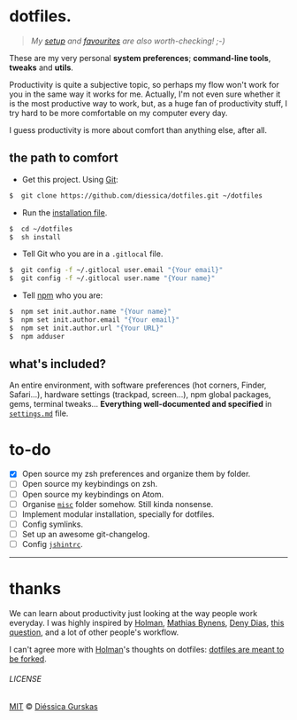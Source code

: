 # dotfiles.
> *My [setup](https://github.com/diessica/setup) and [favourites](https://github.com/diessica/favourites) are also worth-checking! ;-)*

These are my very personal **system preferences**; **command-line tools**, **tweaks** and **utils**.

Productivity is quite a subjective topic, so perhaps my flow won't work for you in the same way it works for me. Actually, I'm not even sure whether it is the most productive way to work, but, as a huge fan of productivity stuff, I try hard to be more comfortable on my computer every day.

I guess productivity is more about comfort than anything else, after all.

## the path to comfort
- Get this project. Using [Git](http://www.git-scm.com/):
```sh
$  git clone https://github.com/diessica/dotfiles.git ~/dotfiles
```
- Run the [installation file](install).
```sh
$  cd ~/dotfiles
$  sh install
```
- Tell Git who you are in a `.gitlocal` file.
```sh
$  git config -f ~/.gitlocal user.email "{Your email}"
$  git config -f ~/.gitlocal user.name "{Your name}"
```
- Tell [npm](https://www.npmjs.com/) who you are:
```sh
$  npm set init.author.name "{Your name}"
$  npm set init.author.email "{Your email}"
$  npm set init.author.url "{Your URL}"
$  npm adduser
```

## what's included?
An entire environment, with software preferences (hot corners, Finder, Safari...), hardware settings (trackpad, screen...), npm global packages, gems, terminal tweaks... **Everything well-documented and specified** in [`settings.md`](https://github.com/diessica/dotfiles/blob/master/settings.md) file.

# to-do
- [x] Open source my zsh preferences and organize them by folder.
- [ ] Open source my keybindings on zsh.
- [ ] Open source my keybindings on Atom.
- [ ] Organise [`misc`](misc) folder somehow. Still kinda nonsense.
- [ ] Implement modular installation, specially for dotfiles.
- [ ] Config symlinks.
- [ ] Set up an awesome git-changelog.
- [ ] Config [`jshintrc`](misc/jshintrc).

---

# thanks

We can learn about productivity just looking at the way people work everyday. I was highly inspired by [Holman](https://github.com/holman), [Mathias Bynens](https://github.com/mathiasbynens/dotfiles), [Deny Dias](https://github.com/denydias/dotfiles), [this question](http://stackoverflow.com/questions/171563/whats-in-your-zshrc), and a lot of other people's workflow.

I can't agree more with [Holman](https://github.com/holman)'s thoughts on dotfiles: [dotfiles are meant to be forked](http://zachholman.com/2010/08/dotfiles-are-meant-to-be-forked).

###### LICENSE

[MIT](http://diessica.mit-license.org/) © [Diéssica Gurskas](http://diessi.ca)
